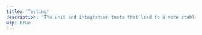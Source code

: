 ```yaml
---
title: 'Testing'
description: 'The unit and integration tests that lead to a more stable codebase.'
wip: true
---
```

